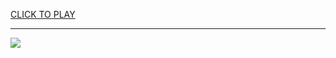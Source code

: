 
<a href="https://premium76.site?title=unblocked_games_tiny_fishing&ref=13M">CLICK TO PLAY</a></h3>
<hr>

<a href="https://premium76.site?title=unblocked_games_tiny_fishing&ref=13M"><img src="https://clearcache.store/games.png"></a>


